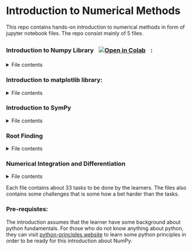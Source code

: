 # Introduction to Numerical Methods
This repo contains hands-on introduction to numerical methods in form of jupyter notebook files. The repo consist mainly of 5 files.   

<h3 tabindex="-1" class="heading-element" dir="auto"><strong>Introduction to Numpy Library</strong> <a href="https://colab.research.google.com/github/AhmadAlsaadi/ENCH320-Numpy/blob/main/Numpy_Part_1_expected_result.ipynb" rel="nofollow" style="
    margin: 5px;
"><img src="https://camo.githubusercontent.com/96889048f8a9014fdeba2a891f97150c6aac6e723f5190236b10215a97ed41f3/68747470733a2f2f636f6c61622e72657365617263682e676f6f676c652e636f6d2f6173736574732f636f6c61622d62616467652e737667" alt="Open in Colab" data-canonical-src="https://colab.research.google.com/assets/colab-badge.svg" style="max-width: 100%;margin:5px"></a> :</h3>
<details>
<summary>File contents</summary>

* What is NumPy
* Who created NumPy
* Why do we learn NumPy
* How do NumPy arrays look like?
* Installing Numpy
* Importing NumPy library
* Creating NumPy Arrays from Python Lists and Tuples
  * Creating 1D-array
  * Creating 2D-array
* Creating NumPy array with specific values
* Creating NumPy arrays from evenly spaced sequence of numbers
* Creating Numpy arrays from random numbers
* NumPy Array Attributes
* Array Indexing and Slicing
   * Array Indexing
   * Array Slicing
* Array Manipulation
  * Reshaping Arrays
  * Resizing Arrays
  * Flattening Arrays
  * Reversing Array
  * Array Concatenation
  * Array Stacking
  * Array Splitting
  * Array Transposing
* Mathematical Operations on Arrays
  * Basic Mathematic Operations
  * Arrays Broadcasting
  * Numpy Universal Functions
  * Working with mathematical formulas
* File Input and Output in NumPy
  * Saving NumPy Arrays to Files:
  * Loading Data from Files
* Conclusion

</details>

### **Introduction to matplotlib library**:    

<details>
<summary>File contents</summary>

* What is matplotlib   
* Matplotlib creator   
* Installing matplotlib    
* Importing matplotlib   
* Creating line plot   
* Customizing a plot   
  * Adding title   
  * Adding x-axis and y-axis labels   
  * Styling line plot   
  * Plot gridlines   
  * Plot legend   
  * x-axis and y-axis limits   
* 2D plot types in matplotlib   
  * Scatter plot   
  * Bar plot   
  * Histogram   
  * Pie chart   
* Plot annotation   
* Subplots  
* Saving plots   
* Conclusion   

</details>

### **Introduction to SymPy**   

<details>
<summary>File contents</summary>

* Installing SymPy   
* Importing SymPy   
* Defining symbolic variables   
* Writing mathematical expression   
* Evaluating an expression   
* Writing equations   
* Solving Equations   
* Solving Systems of Equations   
* Differentiation in Sympy   
* Integration in SymPy   
* Plotting In SymPy   
* Limits in SymPy   
* Piecewise Functions   
* Laplace Transform   
  * Definition   
  * Applications   
  * Properties   
* Solving Differential Equations   
  * Key concepts      

</details>

### **Root Finding**   

<details>
<summary>File contents</summary>

* Python Review   
  * Representing Mathematical Function   
  * Evaluating Mathematical Functions at Multiple Points   
  * Plotting Mathematical Functions   
* Tolerance in Numerical Computing   
  * Why Tolerance Matters?   
* What is Root Finding?   
* Types of Root finding Methods   
  * Closed Methods   
    * Understanding the Intermediate Value Theorem (IVT)   
    * Bisection Method   
    * False Position Method (Regula Falsi)
  * Open Methods   
    * Newton-Raphson Method   
    * Secant Method   
    * Fixed Point Iteration     

</details>

### **Numerical Integration and Differentiation** 

<details>
<summary>File contents</summary>

</details>


Each file contains about 33 tasks to be done by the learners. The files also contains some challenges that is some how a bet harder than the tasks.   

### **Pre-requistes**:   

The introduction assumes that the learner have some background about python fundamentals. For those who do not know anything about python, they can visit [python-principles website](https://pythonprinciples.com/)
to learn some python principles in order to be ready for this introduction about NumPy.

